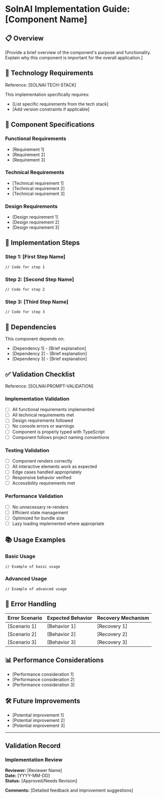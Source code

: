 # SolnAI Implementation Guide: [Component Name]

## 📋 Overview

[Provide a brief overview of the component's purpose and functionality. Explain why this component is important for the overall application.]

## 🔧 Technology Requirements

Reference: [SOLNAI:TECH-STACK]

This implementation specifically requires:
- [List specific requirements from the tech stack]
- [Add version constraints if applicable]

## 📝 Component Specifications

### Functional Requirements

- [Requirement 1]
- [Requirement 2]
- [Requirement 3]

### Technical Requirements

- [Technical requirement 1]
- [Technical requirement 2]
- [Technical requirement 3]

### Design Requirements

- [Design requirement 1]
- [Design requirement 2]
- [Design requirement 3]

## 🚀 Implementation Steps

### Step 1: [First Step Name]

```tsx
// Code for step 1
```

### Step 2: [Second Step Name]

```tsx
// Code for step 2
```

### Step 3: [Third Step Name]

```tsx
// Code for step 3
```

## 🔗 Dependencies

This component depends on:
- [Dependency 1] - [Brief explanation]
- [Dependency 2] - [Brief explanation]
- [Dependency 3] - [Brief explanation]

## ✅ Validation Checklist

Reference: [SOLNAI:PROMPT-VALIDATION]

### Implementation Validation

- [ ] All functional requirements implemented
- [ ] All technical requirements met
- [ ] Design requirements followed
- [ ] No console errors or warnings
- [ ] Component is properly typed with TypeScript
- [ ] Component follows project naming conventions

### Testing Validation

- [ ] Component renders correctly
- [ ] All interactive elements work as expected
- [ ] Edge cases handled appropriately
- [ ] Responsive behavior verified
- [ ] Accessibility requirements met

### Performance Validation

- [ ] No unnecessary re-renders
- [ ] Efficient state management
- [ ] Optimized for bundle size
- [ ] Lazy loading implemented where appropriate

## 📚 Usage Examples

### Basic Usage

```tsx
// Example of basic usage
```

### Advanced Usage

```tsx
// Example of advanced usage
```

## 🔄 Error Handling

| Error Scenario | Expected Behavior | Recovery Mechanism |
|----------------|-------------------|-------------------|
| [Scenario 1]   | [Behavior 1]      | [Recovery 1]      |
| [Scenario 2]   | [Behavior 2]      | [Recovery 2]      |
| [Scenario 3]   | [Behavior 3]      | [Recovery 3]      |

## 📊 Performance Considerations

- [Performance consideration 1]
- [Performance consideration 2]
- [Performance consideration 3]

## 🛠️ Future Improvements

- [Potential improvement 1]
- [Potential improvement 2]
- [Potential improvement 3]

---

## Validation Record

### Implementation Review

**Reviewer:** [Reviewer Name]  
**Date:** [YYYY-MM-DD]  
**Status:** [Approved/Needs Revision]  

**Comments:**
[Detailed feedback and improvement suggestions] 